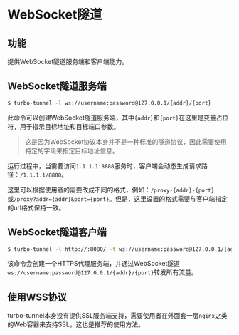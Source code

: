 # WebSocket隧道

## 功能

提供WebSocket隧道服务端和客户端能力。

## WebSocket隧道服务端

```bash
$ turbo-tunnel -l ws://username:password@127.0.0.1/{addr}/{port}
```

此命令可以创建WebSocket隧道服务端，其中`{addr}`和`{port}`在这里是变量占位符，用于指示目标地址和目标端口参数。

> 这是因为WebSocket协议本身并不是一种标准的隧道协议，因此需要使用特定的字段来指定目标地址信息。

运行过程中，当需要访问`1.1.1.1:8888`服务时，客户端会动态生成请求路径：`/1.1.1.1/8888`。

这里可以根据使用者的需要改成不同的格式，例如：`/proxy-{addr}-{port}`或`/proxy?addr={addr}&port={port}`。但是，这里设置的格式需要与客户端指定的url格式保持一致。

## WebSocket隧道客户端

```bash
$ turbo-tunnel -l http://:8080/ -t ws://username:password@127.0.0.1/{addr}/{port}
```

该命令会创建一个HTTPS代理服务端，并通过WebSocket隧道`ws://username:password@127.0.0.1/{addr}/{port}`转发所有流量。

## 使用WSS协议

turbo-tunnel本身没有提供SSL服务端支持，需要使用者在外面套一层`nginx`之类的Web容器来支持SSL，这也是推荐的使用方法。
